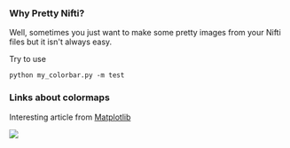 ### Why Pretty Nifti?
Well, sometimes you just want to make some pretty images from your Nifti files but it isn't always easy.

Try to use
```
python my_colorbar.py -m test
```

### Links about colormaps
Interesting article from [Matplotlib](http://matplotlib.org/users/colormaps.html)

<img src="http://matplotlib.org/users/colormaps.html">
